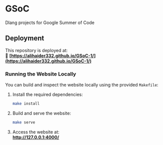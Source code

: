 # GSoC

Dlang projects for Google Summer of Code

## Deployment

This repository is deployed at:  
🔗 **[https://alihaider332.github.io/GSoC-1/](https://alihaider332.github.io/GSoC-1/)**  

### Running the Website Locally

You can build and inspect the website locally using the provided `Makefile`:

1. Install the required dependencies:
   ```bash
   make install
   ```
2. Build and serve the website:
   ```bash
   make serve
   ```
3. Access the website at:  
   **http://127.0.0.1:4000/**  